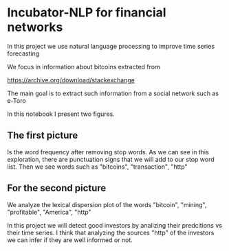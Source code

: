 # Incubator-NLP for financial networks

In this project we use natural language processing to improve time series forecasting

We focus in information about bitcoins extracted from 

https://archive.org/download/stackexchange

The main goal is to extract such information from a social network such as e-Toro

In this notebook I present two figures. 

## The first picture 

Is the word frequency after removing stop words. As we can see in this exploration, there are punctuation signs that we will add to our stop word list.  Then we see words such as "bitcoins", "transaction", "http"

## For the second picture 
We analyze the lexical dispersion plot of the words "bitcoin", "mining", "profitable", "America", "http"

In this project we will detect good investors by analizing their predcitions vs their time series. I think that analyzing the sources "http" of the investors we can infer if they are well informed or not.
